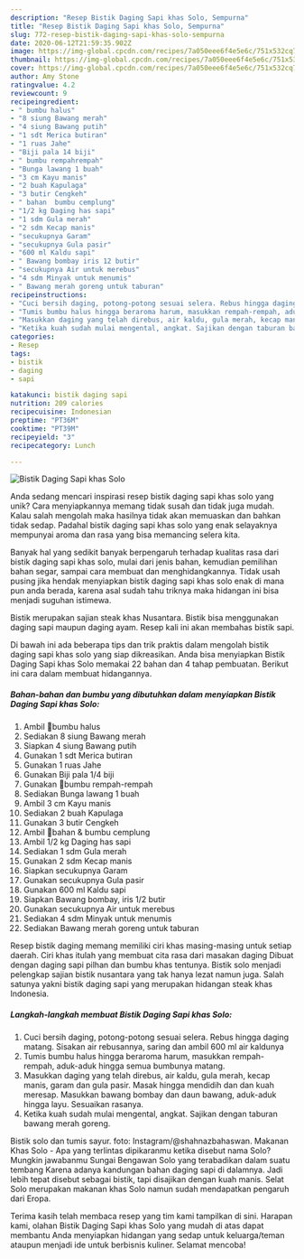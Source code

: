 ```yaml
---
description: "Resep Bistik Daging Sapi khas Solo, Sempurna"
title: "Resep Bistik Daging Sapi khas Solo, Sempurna"
slug: 772-resep-bistik-daging-sapi-khas-solo-sempurna
date: 2020-06-12T21:59:35.902Z
image: https://img-global.cpcdn.com/recipes/7a050eee6f4e5e6c/751x532cq70/bistik-daging-sapi-khas-solo-foto-resep-utama.jpg
thumbnail: https://img-global.cpcdn.com/recipes/7a050eee6f4e5e6c/751x532cq70/bistik-daging-sapi-khas-solo-foto-resep-utama.jpg
cover: https://img-global.cpcdn.com/recipes/7a050eee6f4e5e6c/751x532cq70/bistik-daging-sapi-khas-solo-foto-resep-utama.jpg
author: Amy Stone
ratingvalue: 4.2
reviewcount: 9
recipeingredient:
- " bumbu halus"
- "8 siung Bawang merah"
- "4 siung Bawang putih"
- "1 sdt Merica butiran"
- "1 ruas Jahe"
- "Biji pala 14 biji"
- " bumbu rempahrempah"
- "Bunga lawang 1 buah"
- "3 cm Kayu manis"
- "2 buah Kapulaga"
- "3 butir Cengkeh"
- " bahan  bumbu cemplung"
- "1/2 kg Daging has sapi"
- "1 sdm Gula merah"
- "2 sdm Kecap manis"
- "secukupnya Garam"
- "secukupnya Gula pasir"
- "600 ml Kaldu sapi"
- " Bawang bombay iris 12 butir"
- "secukupnya Air untuk merebus"
- "4 sdm Minyak untuk menumis"
- " Bawang merah goreng untuk taburan"
recipeinstructions:
- "Cuci bersih daging, potong-potong sesuai selera. Rebus hingga daging matang. Sisakan air rebusannya, saring dan ambil 600 ml air kaldunya"
- "Tumis bumbu halus hingga beraroma harum, masukkan rempah-rempah, aduk-aduk hingga semua bumbunya matang."
- "Masukkan daging yang telah direbus, air kaldu, gula merah, kecap manis, garam dan gula pasir. Masak hingga mendidih dan dan kuah meresap. Masukkan bawang bombay dan daun bawang, aduk-aduk hingga layu. Sesuaikan rasanya."
- "Ketika kuah sudah mulai mengental, angkat. Sajikan dengan taburan bawang merah goreng."
categories:
- Resep
tags:
- bistik
- daging
- sapi

katakunci: bistik daging sapi 
nutrition: 209 calories
recipecuisine: Indonesian
preptime: "PT36M"
cooktime: "PT39M"
recipeyield: "3"
recipecategory: Lunch

---
```



![Bistik Daging Sapi khas Solo](https://img-global.cpcdn.com/recipes/7a050eee6f4e5e6c/751x532cq70/bistik-daging-sapi-khas-solo-foto-resep-utama.jpg)

Anda sedang mencari inspirasi resep bistik daging sapi khas solo yang unik? Cara menyiapkannya memang tidak susah dan tidak juga mudah. Kalau salah mengolah maka hasilnya tidak akan memuaskan dan bahkan tidak sedap. Padahal bistik daging sapi khas solo yang enak selayaknya mempunyai aroma dan rasa yang bisa memancing selera kita.

Banyak hal yang sedikit banyak berpengaruh terhadap kualitas rasa dari bistik daging sapi khas solo, mulai dari jenis bahan, kemudian pemilihan bahan segar, sampai cara membuat dan menghidangkannya. Tidak usah pusing jika hendak menyiapkan bistik daging sapi khas solo enak di mana pun anda berada, karena asal sudah tahu triknya maka hidangan ini bisa menjadi suguhan istimewa.

Bistik merupakan sajian steak khas Nusantara. Bistik bisa menggunakan daging sapi maupun daging ayam. Resep kali ini akan membahas bistik sapi.


Di bawah ini ada beberapa tips dan trik praktis dalam mengolah bistik daging sapi khas solo yang siap dikreasikan. Anda bisa menyiapkan Bistik Daging Sapi khas Solo memakai 22 bahan dan 4 tahap pembuatan. Berikut ini cara dalam membuat hidangannya.

<!--inarticleads1-->

##### Bahan-bahan dan bumbu yang dibutuhkan dalam menyiapkan Bistik Daging Sapi khas Solo:

1. Ambil  📌bumbu halus
1. Sediakan 8 siung Bawang merah
1. Siapkan 4 siung Bawang putih
1. Gunakan 1 sdt Merica butiran
1. Gunakan 1 ruas Jahe
1. Gunakan Biji pala 1/4 biji
1. Gunakan  📌bumbu rempah-rempah
1. Sediakan Bunga lawang 1 buah
1. Ambil 3 cm Kayu manis
1. Sediakan 2 buah Kapulaga
1. Gunakan 3 butir Cengkeh
1. Ambil  📌bahan &amp; bumbu cemplung
1. Ambil 1/2 kg Daging has sapi
1. Sediakan 1 sdm Gula merah
1. Gunakan 2 sdm Kecap manis
1. Siapkan secukupnya Garam
1. Gunakan secukupnya Gula pasir
1. Gunakan 600 ml Kaldu sapi
1. Siapkan  Bawang bombay, iris 1/2 butir
1. Gunakan secukupnya Air untuk merebus
1. Sediakan 4 sdm Minyak untuk menumis
1. Sediakan  Bawang merah goreng untuk taburan


Resep bistik daging memang memiliki ciri khas masing-masing untuk setiap daerah. Ciri khas itulah yang membuat cita rasa dari masakan daging Dibuat dengan daging sapi pilhan dan bumbu khas tentunya. Bistik solo menjadi pelengkap sajian bistik nusantara yang tak hanya lezat namun juga. Salah satunya yakni bistik daging sapi yang merupakan hidangan steak khas Indonesia. 

<!--inarticleads2-->

##### Langkah-langkah membuat Bistik Daging Sapi khas Solo:

1. Cuci bersih daging, potong-potong sesuai selera. Rebus hingga daging matang. Sisakan air rebusannya, saring dan ambil 600 ml air kaldunya
1. Tumis bumbu halus hingga beraroma harum, masukkan rempah-rempah, aduk-aduk hingga semua bumbunya matang.
1. Masukkan daging yang telah direbus, air kaldu, gula merah, kecap manis, garam dan gula pasir. Masak hingga mendidih dan dan kuah meresap. Masukkan bawang bombay dan daun bawang, aduk-aduk hingga layu. Sesuaikan rasanya.
1. Ketika kuah sudah mulai mengental, angkat. Sajikan dengan taburan bawang merah goreng.


Bistik solo dan tumis sayur. foto: Instagram/@shahnazbahaswan. Makanan Khas Solo - Apa yang terlintas dipikaranmu ketika disebut nama Solo? Mungkin jawabanmu Sungai Bengawan Solo yang terabadikan dalam suatu tembang Karena adanya kandungan bahan daging sapi di dalamnya. Jadi lebih tepat disebut sebagai bistik, tapi disajikan dengan kuah manis. Selat Solo merupakan makanan khas Solo namun sudah mendapatkan pengaruh dari Eropa. 

Terima kasih telah membaca resep yang tim kami tampilkan di sini. Harapan kami, olahan Bistik Daging Sapi khas Solo yang mudah di atas dapat membantu Anda menyiapkan hidangan yang sedap untuk keluarga/teman ataupun menjadi ide untuk berbisnis kuliner. Selamat mencoba!
